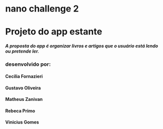 # nano challenge 2

# Projeto do app estante #
##### A proposta do app é organizar livros e artigos que o usuário está lendo ou pretende ler.
### desenvolvido por:
#### Cecilia Fornazieri
#### Gustavo Oliveira
#### Matheus Zanivan
#### Rebeca Primo
#### Vinicius Gomes
